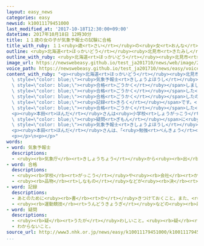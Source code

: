 ```yaml
---
layout: easy_news
categories: easy
newsid: k10011179451000
last_modified_at: '2017-10-18T12:30:00+09:00'
datetime: 2017年10月18日 12時30分
title: １１歳の女の子が気象予報士の試験に合格
title_with_ruby: １１<ruby>歳<rt>さい</rt></ruby>の<ruby>女<rt>おんな</rt></ruby>の<ruby>子<rt>こ</rt></ruby>が<ruby>気象予報士<rt>きしょうよほうし</rt></ruby>の<ruby>試験<rt>しけん</rt></ruby>に<ruby>合格<rt>ごうかく</rt></ruby>
outline: <ruby>北海道<rt>ほっかいどう</rt></ruby><ruby>北見市<rt>きたみし</rt></ruby>に<ruby>住<rt>す</rt></ruby>んでいる<ruby>小学校<rt>しょうがっこう</rt></ruby>６<ruby>年生<rt>ねんせい</rt></ruby>の<ruby>本田<rt>ほんだ</rt></ruby>まりあさんが、<ruby>気象予報士<rt>きしょうよほうし</rt></ruby>の<ruby>試験<rt>しけん</rt></ruby>に<ruby>合格<rt>ごうかく</rt></ruby>しました。
outline_with_ruby: <ruby>北海道<rt>ほっかいどう</rt></ruby><ruby>北見市<rt>きたみし</rt></ruby>に<ruby>住<rt>す</rt></ruby>んでいる<ruby>小学校<rt>しょうがっこう</rt></ruby>６<ruby>年生<rt>ねんせい</rt></ruby>の<ruby>本田<rt>ほんだ</rt></ruby>まりあさんが、<ruby>気象予報士<rt>きしょうよほうし</rt></ruby>の<ruby>試験<rt>しけん</rt></ruby>に<ruby>合格<rt>ごうかく</rt></ruby>しました。
image_url: https://newswebeasy.github.io/test_ja201710/news/web/image/2017/10/18/K10011179451_1710161749_1710161750_01_02.jpg
voice_path: https://newswebeasy.github.io/test_ja201710/news/easy/voice/2017/10/18/k10011179451000.mp3
content_with_ruby: "<p><ruby>北海道<rt>ほっかいどう</rt></ruby><ruby>北見市<rt>きたみし</rt></ruby>に<ruby>住<rt>す</rt></ruby>んでいる<ruby>小学校<rt>しょうがっこう</rt></ruby>６<ruby>年生<rt>ねんせい</rt></ruby>の<ruby>本田<rt>ほんだ</rt></ruby>まりあさんが、<span\
  \ style=\"color: blue;\"><ruby>気象予報士<rt>きしょうよほうし</rt></ruby></span>の<ruby>試験<rt>しけん</rt></ruby>に<span\
  \ style=\"color: blue;\"><ruby>合格<rt>ごうかく</rt></ruby></span>しました。</p>\n<p>この<ruby>試験<rt>しけん</rt></ruby>に<span\
  \ style=\"color: blue;\"><ruby>合格<rt>ごうかく</rt></ruby></span>した<ruby>人<rt>ひと</rt></ruby>の<ruby>中<rt>なか</rt></ruby>で<ruby>今<rt>いま</rt></ruby>まで<ruby>最<rt>もっと</rt></ruby>も<ruby>若<rt>わか</rt></ruby>かった<ruby>人<rt>ひと</rt></ruby>は、１２<ruby>歳<rt>さい</rt></ruby>１１か<ruby>月<rt>げつ</rt></ruby>でした。<ruby>本田<rt>ほんだ</rt></ruby>さんは１１<ruby>歳<rt>さい</rt></ruby>１１か<ruby>月<rt>げつ</rt></ruby>で<span\
  \ style=\"color: blue;\"><ruby>合格<rt>ごうかく</rt></ruby></span>したので、<ruby>最<rt>もっと</rt></ruby>も<ruby>若<rt>わか</rt></ruby>い<span\
  \ style=\"color: blue;\"><ruby>記録<rt>きろく</rt></ruby></span>です。<ruby>本田<rt>ほんだ</rt></ruby>さんがこの<ruby>試験<rt>しけん</rt></ruby>を<ruby>受<rt>う</rt></ruby>けたのは４<ruby>回<rt>かい</rt></ruby><ruby>目<rt>め</rt></ruby>で、<span\
  \ style=\"color: blue;\"><ruby>合格<rt>ごうかく</rt></ruby></span>した<ruby>人<rt>ひと</rt></ruby>は４．９％だけでした。</p>\n\
  <p><ruby>本田<rt>ほんだ</rt></ruby>さんは<ruby>小学校<rt>しょうがっこう</rt></ruby>４<ruby>年生<rt>ねんせい</rt></ruby>のとき、「なぜ<ruby>雲<rt>くも</rt></ruby>は<ruby>落<rt>お</rt></ruby>ちないのか」と<span\
  \ style=\"color: blue;\"><ruby>疑問<rt>ぎもん</rt></ruby></span>に<ruby>思<rt>おも</rt></ruby>って、<span\
  \ style=\"color: blue;\"><ruby>気象予報士<rt>きしょうよほうし</rt></ruby></span>の<ruby>勉強<rt>べんきょう</rt></ruby>を<ruby>始<rt>はじ</rt></ruby>めました。<ruby>試験<rt>しけん</rt></ruby>の<ruby>前<rt>まえ</rt></ruby>は、<ruby>毎日<rt>まいにち</rt></ruby>１<ruby>時間<rt>じかん</rt></ruby><ruby>半<rt>はん</rt></ruby>ぐらい<ruby>勉強<rt>べんきょう</rt></ruby>していました。</p>\n\
  <p><ruby>本田<rt>ほんだ</rt></ruby>さんは、「<ruby>勉強<rt>べんきょう</rt></ruby>したらいろいろなことがわかるようになるので、<ruby>楽<rt>たの</rt></ruby>しいです」と<ruby>話<rt>はな</rt></ruby>していました。</p>\n\
  <p></p>\n<p></p>"
words:
- word: 気象予報士
  descriptions:
  - <ruby><rb>気象庁</rb><rt>きしょうちょう</rt></ruby>から<ruby><rb>出</rb><rt>だ</rt></ruby>されるデータをもとに、<ruby><rb>天気予報</rb><rt>てんきよほう</rt></ruby>を<ruby><rb>行</rb><rt>おこな</rt></ruby>う<ruby><rb>資格</rb><rt>しかく</rt></ruby>をもっている<ruby><rb>人</rb><rt>ひと</rt></ruby>。
- word: 合格
  descriptions:
  - <ruby><rb>学校</rb><rt>がっこう</rt></ruby>や<ruby><rb>会社</rb><rt>かいしゃ</rt></ruby>の<ruby><rb>試験</rb><rt>しけん</rt></ruby>に<ruby><rb>受</rb><rt>う</rt></ruby>かること。パス。
  - <ruby><rb>品物</rb><rt>しなもの</rt></ruby>などが<ruby><rb>決</rb><rt>き</rt></ruby>められたことがらに<ruby><rb>合</rb><rt>あ</rt></ruby>っていること。
- word: 記録
  descriptions:
  - あとのために<ruby><rb>書</rb><rt>か</rt></ruby>きつけておくこと。また、<ruby><rb>書</rb><rt>か</rt></ruby>きつけたもの。
  - <ruby><rb>運動競技</rb><rt>うんどうきょうぎ</rt></ruby>などの<ruby><rb>最高</rb><rt>さいこう</rt></ruby>の<ruby><rb>成績</rb><rt>せいせき</rt></ruby>。レコード。
- word: 疑問
  descriptions:
  - <ruby><rb>疑</rb><rt>うたが</rt></ruby>わしいこと。<ruby><rb>疑</rb><rt>うたが</rt></ruby>い。
  - わからないこと。
source_url: http://www3.nhk.or.jp/news/easy/k10011179451000/k10011179451000.html
...
```


